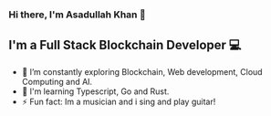 ### Hi there, I'm Asadullah Khan 👋

## I'm a Full Stack Blockchain Developer 💻

- 🌱 I’m constantly exploring Blockchain, Web development, Cloud Computing and AI.
- 🦀 I'm learning Typescript, Go and Rust. 
- ⚡ Fun fact: Im a musician and i sing and play guitar!
